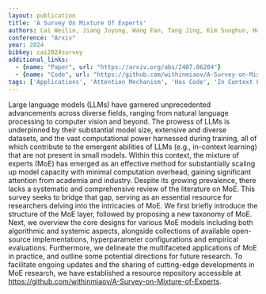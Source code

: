 ```yaml
---
layout: publication
title: 'A Survey On Mixture Of Experts'
authors: Cai Weilin, Jiang Juyong, Wang Fan, Tang Jing, Kim Sunghun, Huang Jiayi
conference: "Arxiv"
year: 2024
bibkey: cai2024survey
additional_links:
  - {name: "Paper", url: "https://arxiv.org/abs/2407.06204"}
  - {name: "Code", url: "https://github.com/withinmiaov/A-Survey-on-Mixture-of-Experts"}
tags: ['Applications', 'Attention Mechanism', 'Has Code', 'In Context Learning', 'Model Architecture', 'Prompting', 'Survey Paper', 'Training Techniques']
---
```

Large language models (LLMs) have garnered unprecedented advancements across
diverse fields, ranging from natural language processing to computer vision and
beyond. The prowess of LLMs is underpinned by their substantial model size,
extensive and diverse datasets, and the vast computational power harnessed
during training, all of which contribute to the emergent abilities of LLMs
(e.g., in-context learning) that are not present in small models. Within this
context, the mixture of experts (MoE) has emerged as an effective method for
substantially scaling up model capacity with minimal computation overhead,
gaining significant attention from academia and industry. Despite its growing
prevalence, there lacks a systematic and comprehensive review of the literature
on MoE. This survey seeks to bridge that gap, serving as an essential resource
for researchers delving into the intricacies of MoE. We first briefly introduce
the structure of the MoE layer, followed by proposing a new taxonomy of MoE.
Next, we overview the core designs for various MoE models including both
algorithmic and systemic aspects, alongside collections of available
open-source implementations, hyperparameter configurations and empirical
evaluations. Furthermore, we delineate the multifaceted applications of MoE in
practice, and outline some potential directions for future research. To
facilitate ongoing updates and the sharing of cutting-edge developments in MoE
research, we have established a resource repository accessible at
https://github.com/withinmiaov/A-Survey-on-Mixture-of-Experts.
